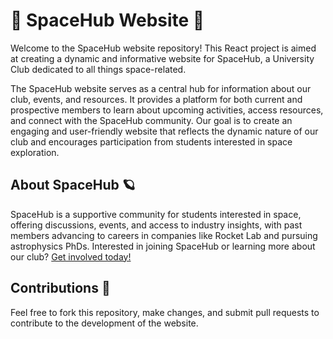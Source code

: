 ﻿# 🚀 SpaceHub Website 🌌
Welcome to the SpaceHub website repository! This React project is aimed at creating a dynamic and informative website for SpaceHub, a University Club dedicated to all things space-related.

The SpaceHub website serves as a central hub for information about our club, events, and resources. It provides a platform for both current and prospective members to learn about upcoming activities, access resources, and connect with the SpaceHub community. Our goal is to create an engaging and user-friendly website that reflects the dynamic nature of our club and encourages participation from students interested in space exploration.

## About SpaceHub 🪐
SpaceHub is a supportive community for students interested in space, offering discussions, events, and access to industry insights, with past members advancing to careers in companies like Rocket Lab and pursuing astrophysics PhDs. Interested in joining SpaceHub or learning more about our club? [Get involved today!](https://linktr.ee/spacehubauckland) 

## Contributions 🌟
Feel free to fork this repository, make changes, and submit pull requests to contribute to the development of the website.